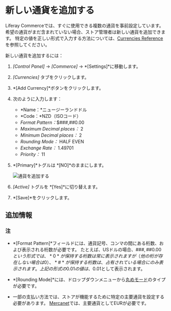 # 新しい通貨を追加する

Liferay Commerceでは、すぐに使用できる複数の通貨を事前設定しています。 希望の通貨がまだ含まれていない場合、ストア管理者は新しい通貨を追加できます。 特定の値を正しい形式で入力する方法については、[Currencies Reference](./currencies-reference.md)を参照してください。

新しい通貨を追加するには：

1.  *[Control Panel]* → *[Commerce]* → *[Settings]*に移動します。

2.  *[Currencies]* タブをクリックします。

3.  *[Add Currency]*ボタンをクリックします。

4.  次のように入力します：

      - *Name：*ニュージーランドドル
      - *Code：*NZD（ISOコード）
      - *Format Pattern：*$\#\#\#,\#\#0.00
      - *Maximum Decimal places：* 2
      - *Minimum Decimal places：* 2
      - *Rounding Mode：* HALF EVEN
      - *Exchange Rate：* 1.49701
      - *Priority：* 11

5.  *[Primary]*トグルは *[NO]*のままにします。

    ![通貨を追加する](./adding-a-new-currency/images/01.png)

6.  *[Active]* トグルを *[Yes]*に切り替えます。

7.  *[Save]*をクリックします。

## 追加情報

### 注

  - *[Format Pattern]*フィールドには、通貨記号、コンマの間にある桁数、および表示される桁数が必要です。 たとえば、USドルの場合、$\#\#\#,\#\#0.00という形式では、*0*が保持する桁数は常に表示されますが（他の桁が存在しない場合は0）、*\#*が保持する桁数は、占有されている場合にのみ表示されます。 上記の形式の0.01の値は、$0.01として表示されます。

  - *[Rounding Mode]*には、ドロップダウンメニューから[丸めモード](https://en.wikipedia.org/wiki/Rounding#Directed_rounding_to_an_integer)のタイプが必要です。

  - 一部の支払い方法では、ストアが機能するために特定の主要通貨を設定する必要があります。 [Mercanet](../../orders-and-fulfillment/payment-methods/mercanet.md)では、主要通貨としてEURが必要です。
